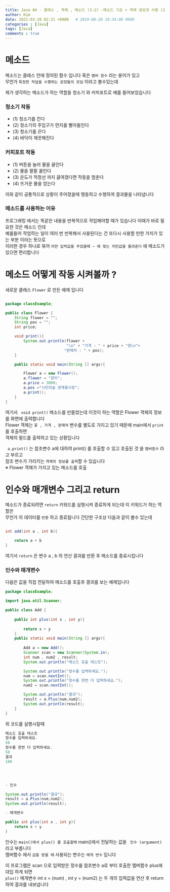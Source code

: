 ```yaml
---
title: Java 04 - 클래스 , 객체 , 메소드 (3-2) -메소드 기초 + 객체 생성과 사용 (2) -Method
author: Kim
date: 2021-03-28 02:21 +0900   # 2019-08-20 19:34:00 0900
categories : [Java]
tags: [Java]
comments : true
---
```


# 메소드

메소드는 클래스 안에 정의된 함수 입니다 혹은 ``` 멤버 함수 ``` 라는 용어가 있고<br>
무언가 ``` 특정한 작업을 수행하는 문장들의 모임 ``` 이라고 볼수있는데<br>

제가 생각하는 메소드가 하는 역할을 청소기 와 커피포트로 예를 들어보았습니다<br>

### 청소기 작동

* (1) 청소기를 킨다
* (2) 청소기의 주입구가 먼지를 빨아들인다
* (3) 청소기를 끈다
* (4) 바닥이 깨끗해진다

### 커피포트 작동

* (1) 버튼을 눌러 물을 끓인다
* (2) 물을 팔팔 끓인다
* (3) 온도가 적정선 까지 끓여졌다면 작동을 멈춘다
* (4) 뜨거운 물을 얻는다

이와 같이 공통적으로 상황이 주어졌을때 행동하고 수행하여 결과물을 나타냅니다<br>

### 메소드를 사용하는 이유

프로그래밍 에서는 똑같은 내용을 반복적으로 작업해야할 때가 있습니다 이때가 바로 필요한 것은 메소드 인데<br>
예를들어 작업하는 일이 여러 번 반복해서 사용된다는 건 또다시 사용할 만한 가치가 있는 부분 이라는 뜻으로<br>
이러한 경우  하나로 묶어 ``` 어떤 입력값을 주었을때 ~ 에 맞는 리턴값을 돌려준다 ``` 에 메소드가 있으면 편리합니다<br> 



# 메소드 어떻게 작동 시켜볼까 ? 

새로운 클래스 ``` Flower ``` 로 만든 예제 입니다<br>

```java

package classExample;

public class Flower {
    String flower = "";
    String pos = "";
    int price;

    void print(){
        System.out.println(flower +
                           "\n" + "가격 : " + price + "원\n"+
                          "판매처 : " + pos);
    }

    public static void main(String [] args){

        Flower a = new Flower();
        a.flower = "장미";
        a.price = 3000;
        a.pos ="시민의숲 양재꽃시장";
        a.print();
    }
}
```
여기서 ``` void print()``` 메소드를 만들었는데 이것이 하는 역할은 Flower 객체의 정보를 화면에 출력합니다<br>
Flower 객체는 ```꽃 , 가격 , 판매처``` 변수를 별도로 가지고 있기 때문에 main에서 ``` print ``` 를 호출하면<br>
객체의 필드를 출력하고 있는 상황입니다<br>

``` a.print()``` 는 참조변수 a에 대하여 print() 를 호출할 수 있고 호출된 것 을 ```멤버함수``` 라고 부르고<br>
참조 변수가 가리키는 ```객체의 정보를 출력```할 수 있습니다<br>
※ Flower 객체가 가지고 있는 메소드를 호출<br>

# 인수와 매개변수 그리고 return

메소드가 종료되려면 ``` return ``` 키워드를 실행시켜 종료하게 되는데 이 키워드가 하는 역할은<br>
무언가 의 데이터를 ``` 반환 ``` 하고 종료됩니다 간단한 구조상 다음과 같이 볼수 있는데<br>

```java

int add(int a , int b){

    return a + b
}
```
여기서 ``` return ``` 은 변수 a , b 의 연산 결과를 반환 후 메소드를 종료시킵니다<br>

### 인수와 매개변수

다음은 값을 직접 전달하여 메소드를 호출후 결과를 보는 예제입니다<br>

```java
package classExample;

import java.util.Scanner;

public class Add {
    
    public int plus(int x , int y){
       
        return x + y
    }
    public static void main(String [] args){
        
        Add a = new Add();
        Scanner scan = new Scanner(System.in);
        int num , num2 , result;
        System.out.println("메소드 호출 테스트");

        System.out.println("정수를 입력하세요.");
        num = scan.nextInt();
        System.out.println("정수를 한번 더 입력하세요.");
        num2 = scan.nextInt();

        System.out.println("결과");
        result = a.Plus(num,num2);
        System.out.println(result);
    }
}
```
위 코드를 실행시킬때<br>

```java
메소드 호출 테스트
정수를 입력하세요.
50
정수를 한번 더 입력하세요.
50
결과
100
```
<br>

```java

- 인수

System.out.println("결과");
result = a.Plus(num,num2);
System.out.println(result);

- 매개변수

public int plus(int x , int y){
    return x + y
}
```

인수는 ``` main()에서 plus() 를 호출할때 ``` main()에서 전달하는 값을 ``` 인수 (argument)``` 라고 부릅니다<br>
멤버함수 에서 ```값을 받을 때``` 사용되는 변수는 ```매개 변수``` 입니다<br>

이 프로그램은 scan 으로 입력받은 정수를 참조변수 a로 부터 호출한 멤버함수 plus에 대입 하게 되면<br>
```plus()``` 매개변수 int x = (num) , int y = (num2) 는 두 개의 입력값을 연산 후 return 하여 결과를 내보냅니다<br>